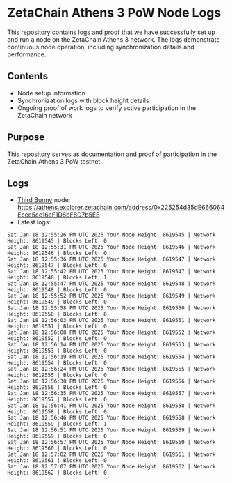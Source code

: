 # ZetaChain Athens 3 PoW Node Logs
This repository contains logs and proof that we have successfully set up and run a node on the ZetaChain Athens 3 network. The logs demonstrate continuous node operation, including synchronization details and performance.

## Contents
- Node setup information
- Synchronization logs with block height details
- Ongoing proof of work logs to verify active participation in the ZetaChain network

## Purpose
This repository serves as documentation and proof of participation in the ZetaChain Athens 3 PoW testnet.

## Logs

- [Third Bunny](https://thirdbunny.xyz/) node: https://athens.explorer.zetachain.com/address/0x225254d35dE666064Eccc5ce16eF1D8bF8D7b5EE
- Latest logs:
```
Sat Jan 18 12:55:26 PM UTC 2025 Your Node Height: 8619545 | Network Height: 8619545 | Blocks Left: 0
Sat Jan 18 12:55:31 PM UTC 2025 Your Node Height: 8619546 | Network Height: 8619546 | Blocks Left: 0
Sat Jan 18 12:55:36 PM UTC 2025 Your Node Height: 8619547 | Network Height: 8619547 | Blocks Left: 0
Sat Jan 18 12:55:42 PM UTC 2025 Your Node Height: 8619547 | Network Height: 8619548 | Blocks Left: 1
Sat Jan 18 12:55:47 PM UTC 2025 Your Node Height: 8619548 | Network Height: 8619548 | Blocks Left: 0
Sat Jan 18 12:55:52 PM UTC 2025 Your Node Height: 8619549 | Network Height: 8619549 | Blocks Left: 0
Sat Jan 18 12:55:58 PM UTC 2025 Your Node Height: 8619550 | Network Height: 8619550 | Blocks Left: 0
Sat Jan 18 12:56:03 PM UTC 2025 Your Node Height: 8619551 | Network Height: 8619551 | Blocks Left: 0
Sat Jan 18 12:56:08 PM UTC 2025 Your Node Height: 8619552 | Network Height: 8619552 | Blocks Left: 0
Sat Jan 18 12:56:14 PM UTC 2025 Your Node Height: 8619553 | Network Height: 8619553 | Blocks Left: 0
Sat Jan 18 12:56:19 PM UTC 2025 Your Node Height: 8619554 | Network Height: 8619554 | Blocks Left: 0
Sat Jan 18 12:56:24 PM UTC 2025 Your Node Height: 8619555 | Network Height: 8619555 | Blocks Left: 0
Sat Jan 18 12:56:30 PM UTC 2025 Your Node Height: 8619556 | Network Height: 8619556 | Blocks Left: 0
Sat Jan 18 12:56:35 PM UTC 2025 Your Node Height: 8619557 | Network Height: 8619557 | Blocks Left: 0
Sat Jan 18 12:56:41 PM UTC 2025 Your Node Height: 8619558 | Network Height: 8619558 | Blocks Left: 0
Sat Jan 18 12:56:46 PM UTC 2025 Your Node Height: 8619558 | Network Height: 8619559 | Blocks Left: 1
Sat Jan 18 12:56:51 PM UTC 2025 Your Node Height: 8619559 | Network Height: 8619559 | Blocks Left: 0
Sat Jan 18 12:56:57 PM UTC 2025 Your Node Height: 8619560 | Network Height: 8619560 | Blocks Left: 0
Sat Jan 18 12:57:02 PM UTC 2025 Your Node Height: 8619561 | Network Height: 8619561 | Blocks Left: 0
Sat Jan 18 12:57:07 PM UTC 2025 Your Node Height: 8619562 | Network Height: 8619562 | Blocks Left: 0
```
